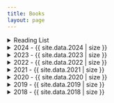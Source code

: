 ```yaml
---
title: Books
layout: page
---
```


<details>
  <summary>Reading List</summary>
  <pre>
  {% for book in site.data.queue %}
  - Title: {{ book[0] }}
  {% endfor %}
  </pre>
</details>

<details>
  <summary>2024 - {{ site.data.2024 | size }}</summary>
  <pre>
  {% for book in site.data.2024 %}
  - {{ book[0] }}
  {% endfor %}
  </pre>
</details>

<details>
  <summary>2023 - {{ site.data.2023 | size }}</summary>
  <body>Favorite: Lord of the Rings</body>
  <pre>
  {% for book in site.data.2023 %}
  - {{ book[0] }}
  {% endfor %}
  </pre>
</details>

<details>
  <summary>2022 - {{ site.data.2022 | size }}</summary>
  <body>Favorite: Grit</body>
  <pre>
  {% for book in site.data.2022 %}
  - {{ book[0] }}
  {% endfor %}
  </pre>
</details>

<details>
  <summary>2021 - {{ site.data.2021 | size }}</summary>
  <body>Favorite: This Land is Our Land</body>
  <pre>
  {% for book in site.data.2021 %}
  - {{ book[0] }}
  {% endfor %}
  </pre>
</details>

<details>
  <summary>2020 - {{ site.data.2020 | size }}</summary>
  <body>Favorite: Pragmatic Programmer</body>
  <pre>
  {% for book in site.data.2020 %}
  - {{ book[0] }}
  {% endfor %}
  </pre>
</details>

<details>
  <summary>2019 - {{ site.data.2019 | size }}</summary>
  <body>Favorite: Hackers and Painters</body>
  <pre>
  {% for book in site.data.2019 %}
  - {{ book[0] }}
  {% endfor %}
  </pre>
</details>

<details>
  <summary>2018 - {{ site.data.2018 | size }}</summary>
  <pre>
  {% for book in site.data.2018 %}
  - {{ book[0] }}
  {% endfor %}
  </pre>
</details>

